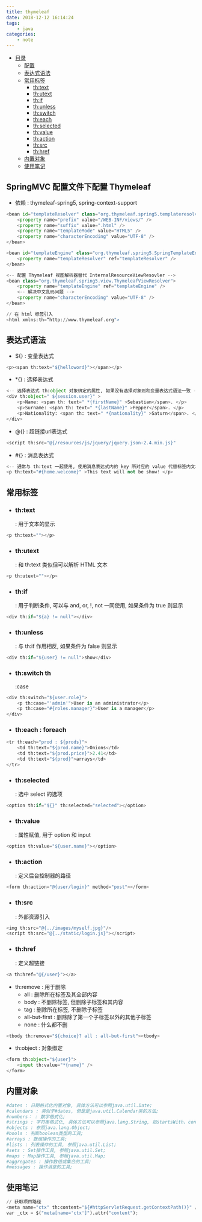 ```yaml
---
title: thymeleaf
date: 2018-12-12 16:14:24
tags:
    - java
categories: 
    - note
---
```


* [目录](#none)
    * [配置](#environment)
    * [表达式语法](#expression)
    * [常用标签](#tag)
        * [th:text](#text)
        * [th:utext](#utext)
        * [th:if](#if)
        * [th:unless](#unless)
        * [th:switch](#switch)
        * [th:each](#each)
        * [th:selected](#selected)
        * [th:value](#value)
        * [th:action](#action)
        * [th:src](#src)
        * [th:href](#href)
    * [内置对象](#object)
    * [使用笔记](#note)

### <h2 id="environment">SpringMVC 配置文件下配置 Thymeleaf</h2>

* 依赖 : thymeleaf-spring5, spring-context-support

``` python
<bean id="templateResolver" class="org.thymeleaf.spring5.templateresolver.SpringResourceTemplateResolver">
    <property name="prefix" value="/WEB-INF/views/" />
    <property name="suffix" value=".html" />
    <property name="templateMode" value="HTML5" />
    <property name="characterEncoding" value="UTF-8" />
</bean>

<bean id="templateEngine" class="org.thymeleaf.spring5.SpringTemplateEngine">
    <property name="templateResolver" ref="templateResolver" />
</bean>

<-- 配置 Thymeleaf 视图解析器替代 InternalResourceViewResovler -->
<bean class="org.thymeleaf.spring5.view.ThymeleafViewResolver">
    <property name="templateEngine" ref="templateEngine" />
    <-- 解决中文乱码问题 -->
    <property name="characterEncoding" value="UTF-8" />
</bean>

// 在 html 标签引入
<html xmlns:th=“http://www.thymeleaf.org">
```

### <h2 id="expression">表达式语法</h2>

* ${} : 变量表达式

``` python
<p><span th:text="${helloword}"></span></p>
```

* *{} : 选择表达式

``` python
<-- 选择表达式 th:object 对象绑定的属性, 如果没有选择对象则和变量表达式语法一致 -->
<div th:object=" ${session.user}" >
    <p>Name: <span th: text=" *{firstName}" >Sebastian</span>. </p>
    <p>Surname: <span th: text=" *{lastName}" >Pepper</span>. </p>
    <p>Nationality: <span th: text=" *{nationality}" >Saturn</span>. </p>
</div>
```

* @{} : 超链接url表达式

``` python
<script th:src="@{/resources/js/jquery/jquery.json-2.4.min.js}"
```

* #{} : 消息表达式

``` python
<-- 通常与 th:text 一起使用, 使用消息表达式内的 key 所对应的 value 代替标签内文本 -->
<p th:text="#{home.welcome}" >This text will not be show! </p>
```

### <h2 id="tag">常用标签</h2>

* <h3 id="text">th:text</h3> : 用于文本的显示

``` python
<p th:text=""></p>
```

* <h3 id="utext">th:utext</h3> : 和 th:text 类似但可以解析 HTML 文本

``` python
<p th:utext=""></p>
```

* <h3 id="if">th:if</h3> : 用于判断条件, 可以与 and, or, !, not 一同使用, 如果条件为 true 则显示

``` python
<div th:if="${a} != null"></div>
```

* <h3 id="unless">th:unless</h3> : 与 th:if 作用相反, 如果条件为 false 则显示

``` python
<div th:if="${user} != null">show</div>
```

* <h3 id="switch">th:switch th</h3>:case

``` python
<div th:switch="${user.role}">
    <p th:case="'admin'">User is an administrator</p>
    <p th:case="#{roles.manager}">User is a manager</p>
</div>
```

* <h3 id="each">th:each : foreach</h3>

``` python
<tr th:each="prod : ${prods}">
    <td th:text="${prod.name}">Onions</td>
    <td th:text="${prod.price}">2.41</td>
    <td th:text="${prod}">arrays</td>
</tr>
```

* <h3 id="selected">th:selected</h3> : 选中 select 的选项

``` python
<option th:if="${}" th:selected="selected"></option>
```

* <h3 id="value">th:value</h3> : 属性赋值, 用于 option 和 input

``` python
<option th:value="${user.name}"></option>
```

* <h3 id="action">th:action</h3> : 定义后台控制器的路径

``` python
<form th:action="@{user/login}" method="post"></form>
```

* <h3 id="src">th:src</h3> : 外部资源引入

``` python
<img th:src="@{../images/myself.jpg}"/>
<script th:src="@{../static/login.js}"></script>
```

* <h3 id="href">th:href</h3> : 定义超链接

``` python
<a th:href="@{/user}"></a>
```

* th:remove : 用于删除
    * all : 删除所在标签及其全部内容
    * body : 不删除标签, 但删除子标签和其内容
    * tag : 删除所在标签, 不删除子标签
    * all-but-first : 删除除了第一个子标签以外的其他子标签
    * none : 什么都不删

``` python
<tbody th:remove="${choice}? all : all-but-first"><tbody>
```

* th:object : 对象绑定

``` python
<form th:object="${user}">
    <input th:value="*{name}" />
</form>
```

### <h2 id="object">内置对象</h2>

``` python
#dates : 日期格式化内置对象, 具体方法可以参照java.util.Date;
#calendars : 类似于#dates, 但是是java.util.Calendar类的方法;
#numbers： : 数字格式化;
#strings : 字符串格式化, 具体方法可以参照java.lang.String, 如startsWith、contains等;
#objects : 参照java.lang.Object;
#bools : 判断boolean类型的工具;
#arrays : 数组操作的工具;
#lists : 列表操作的工具, 参照java.util.List;
#sets : Set操作工具, 参照java.util.Set;
#maps : Map操作工具, 参照java.util.Map;
#aggregates : 操作数组或集合的工具;
#messages : 操作消息的工具;
```

### <h2 id="note">使用笔记</h2>

``` python
// 获取项目路径
<meta name="ctx" th:content="${#httpServletRequest.getContextPath()}" />
var _ctx = $("meta[name='ctx']").attr("content");


```
